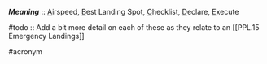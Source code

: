 ***Meaning*** :: <u>A</u>irspeed, <u>B</u>est Landing Spot, <u>C</u>hecklist, <u>D</u>eclare, <u>E</u>xecute

#todo :: Add a bit more detail on each of these as they relate to an [[PPL.15 Emergency Landings]]

#acronym 